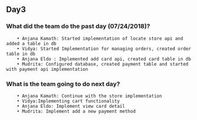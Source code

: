 ## Day3
	

###  What did the team do the past day (07/24/2018)?
        • Anjana Kamath: Started implementation of locate store api and added a table in db
        • Vidya: Started Implementation for managing orders, created order table in db
        • Anjana Eldo : Implemented add card api, created card table in db
        • Mudrita: Configured database, created payment table and started with payment api implementation

        


###  What is the team going to do next day?
        • Anjana Kamath: Continue with the store implementation
        • Vidya:Implementing cart functionality
        • Anjana Eldo: Implement view card detail
        • Mudrita: Implement add a new payment method
